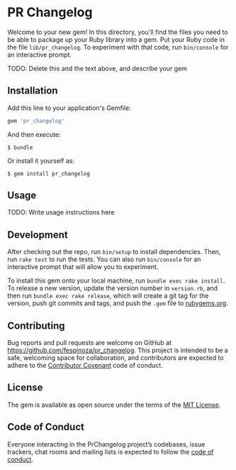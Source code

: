 # PR Changelog

Welcome to your new gem! In this directory, you'll find the files you need to be able to package up your Ruby library into a gem. Put your Ruby code in the file `lib/pr_changelog`. To experiment with that code, run `bin/console` for an interactive prompt.

TODO: Delete this and the text above, and describe your gem

## Installation

Add this line to your application's Gemfile:

```ruby
gem 'pr_changelog'
```

And then execute:

    $ bundle

Or install it yourself as:

    $ gem install pr_changelog

## Usage

TODO: Write usage instructions here

## Development

After checking out the repo, run `bin/setup` to install dependencies. Then, run `rake test` to run the tests. You can also run `bin/console` for an interactive prompt that will allow you to experiment.

To install this gem onto your local machine, run `bundle exec rake install`. To release a new version, update the version number in `version.rb`, and then run `bundle exec rake release`, which will create a git tag for the version, push git commits and tags, and push the `.gem` file to [rubygems.org](https://rubygems.org).

## Contributing

Bug reports and pull requests are welcome on GitHub at https://github.com/fespinoza/pr_changelog. This project is intended to be a safe, welcoming space for collaboration, and contributors are expected to adhere to the [Contributor Covenant](http://contributor-covenant.org) code of conduct.

## License

The gem is available as open source under the terms of the [MIT License](https://opensource.org/licenses/MIT).

## Code of Conduct

Everyone interacting in the PrChangelog project’s codebases, issue trackers, chat rooms and mailing lists is expected to follow the [code of conduct](https://github.com/fespinoza/pr_changelog/blob/master/CODE_OF_CONDUCT.md).

